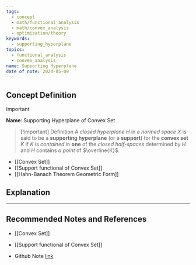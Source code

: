 ```yaml
---
tags:
  - concept
  - math/functional_analysis
  - math/convex_analysis
  - optimization/theory
keywords:
  - supporting_hyperplane
topics:
  - functional_analysis
  - convex_analysis
name: Supporting Hyperplane
date of note: 2024-05-09
---
```


## Concept Definition

>[!important]
>**Name**:   Supporting Hyperplane of Convex Set

>[!important] Definition
>A *closed hyperplane* $H$ in a *normed space* $X$ is said to be a **supporting hyperplane** (or a **support**) for the **convex set** $K$ if $K$ is *contained* in **one** of the *closed half-spaces* determined by $H$ and $H$ contains *a point* of $\overline{K}$.

- [[Convex Set]]
- [[Support functional of Convex Set]]
- [[Hahn-Banach Theorem Geometric Form]]


## Explanation



-----------
##  Recommended Notes and References

- [[Convex Set]]

- [[Support functional of Convex Set]]


- Github Note [link](https://github.com/TianpeiLuke/SelfStudyNotes/tree/master/self-study/probability_and_measure_theory)